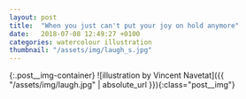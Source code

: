 ```yaml
---
layout: post
title:  "When you just can't put your joy on hold anymore"
date:   2018-07-08 12:49:27 +0100
categories: watercolour illustration
thumbnail: "/assets/img/laugh_s.jpg"
---
```

{:.post__img-container}
  ![illustration by Vincent Navetat]({{ "/assets/img/laugh.jpg" | absolute_url }}){:class="post__img"}
